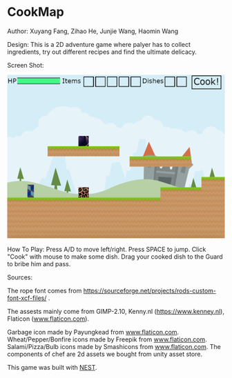 # CookMap

Author: Xuyang Fang, Zihao He, Junjie Wang, Haomin Wang

Design: This is a 2D adventure game where palyer has to collect ingredients, try out different recipes and find the ultimate delicacy.

Screen Shot:

![Screen Shot](screenshot.png)

How To Play: Press A/D to move left/right. Press SPACE to jump. Click "Cook" with mouse to make some dish. Drag your cooked dish to the Guard to bribe him and pass.

Sources:

The rope font comes from https://sourceforge.net/projects/rods-custom-font-xcf-files/ .

The assests mainly come from GIMP-2.10, Kenny.nl (https://www.kenney.nl), Flaticon (www.flaticon.com).

Garbage icon made by Payungkead from www.flaticon.com.
Wheat/Pepper/Bonfire icons made by Freepik from www.flaticon.com.
Salami/Pizza/Bulb icons made by Smashicons from www.flaticon.com.
The components of chef are 2d assets we bought from unity asset store.

This game was built with [NEST](NEST.md).
